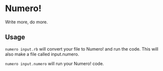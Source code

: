 Numero!
======

Write more, do more.


Usage
-----

`numero input.rb` will convert your file to Numero! and run the code. This will also make a file called input.numero.

`numero input.numero` will run your Numero! code.